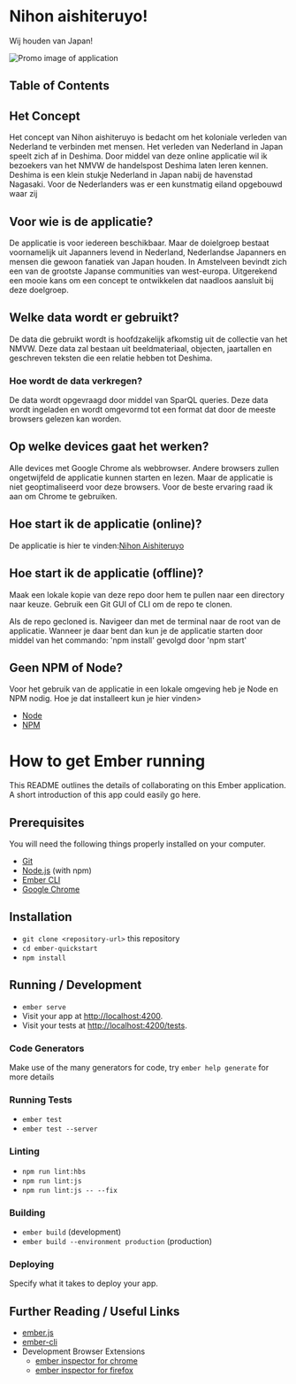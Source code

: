 # Nihon aishiteruyo!
Wij houden van Japan!

![Promo image of application](https://imgur.com/ILfI2Y4)

## Table of Contents

## Het Concept
Het concept van Nihon aishiteruyo is bedacht om het koloniale verleden van Nederland te verbinden met mensen.
Het verleden van Nederland in Japan speelt zich af in Deshima. Door middel van deze online applicatie wil ik bezoekers van het NMVW de handelspost Deshima laten leren kennen. Deshima is een klein stukje Nederland in Japan nabij de havenstad Nagasaki. Voor de Nederlanders was er een kunstmatig eiland opgebouwd waar zij 

## Voor wie is de applicatie?
De applicatie is voor iedereen beschikbaar. Maar de doielgroep bestaat voornamelijk uit Japanners levend in Nederland,  Nederlandse Japanners en mensen die gewoon fanatiek van Japan houden. In Amstelveen bevindt zich een van de grootste Japanse communities van west-europa. Uitgerekend een mooie kans om een concept te ontwikkelen dat naadloos aansluit bij deze doelgroep.

## Welke data wordt er gebruikt?
De data die gebruikt wordt is hoofdzakelijk afkomstig uit de collectie van het NMVW. Deze data zal bestaan uit beeldmateriaal, objecten, jaartallen en geschreven teksten die een relatie hebben tot Deshima.

### Hoe wordt de data verkregen?
De data wordt opgevraagd door middel van SparQL queries. Deze data wordt ingeladen en wordt omgevormd tot een format dat door de meeste browsers gelezen kan worden.

## Op welke devices gaat het werken?
Alle devices met Google Chrome als webbrowser. Andere browsers zullen ongetwijfeld de applicatie kunnen starten en lezen. Maar de applicatie is niet geoptimaliseerd voor deze browsers. Voor de beste ervaring raad ik aan om Chrome te gebruiken.

## Hoe start ik de applicatie (online)?
De applicatie is hier te vinden:[Nihon Aishiteruyo](https://emberrob.herokuapp.com/)

## Hoe start ik de applicatie (offline)?
Maak een lokale kopie van deze repo door hem te pullen naar een directory naar keuze.
Gebruik een Git GUI of CLI om de repo te clonen.

Als de repo gecloned is. Navigeer dan met de terminal naar de root van de applicatie. Wanneer je daar bent dan kun je de applicatie starten door middel van het commando: 'npm install' gevolgd door 'npm start'

## Geen NPM of Node?
Voor het gebruik van de applicatie in een lokale omgeving heb je Node en NPM nodig.
Hoe je dat installeert kun je hier vinden>
- [Node](https://nodejs.org/en/download/)
- [NPM](https://www.npmjs.com/get-npm)

# How to get Ember running

This README outlines the details of collaborating on this Ember application.
A short introduction of this app could easily go here.

## Prerequisites

You will need the following things properly installed on your computer.

* [Git](https://git-scm.com/)
* [Node.js](https://nodejs.org/) (with npm)
* [Ember CLI](https://ember-cli.com/)
* [Google Chrome](https://google.com/chrome/)

## Installation

* `git clone <repository-url>` this repository
* `cd ember-quickstart`
* `npm install`

## Running / Development

* `ember serve`
* Visit your app at [http://localhost:4200](http://localhost:4200).
* Visit your tests at [http://localhost:4200/tests](http://localhost:4200/tests).

### Code Generators

Make use of the many generators for code, try `ember help generate` for more details

### Running Tests

* `ember test`
* `ember test --server`

### Linting

* `npm run lint:hbs`
* `npm run lint:js`
* `npm run lint:js -- --fix`

### Building

* `ember build` (development)
* `ember build --environment production` (production)

### Deploying

Specify what it takes to deploy your app.

## Further Reading / Useful Links

* [ember.js](https://emberjs.com/)
* [ember-cli](https://ember-cli.com/)
* Development Browser Extensions
  * [ember inspector for chrome](https://chrome.google.com/webstore/detail/ember-inspector/bmdblncegkenkacieihfhpjfppoconhi)
  * [ember inspector for firefox](https://addons.mozilla.org/en-US/firefox/addon/ember-inspector/)
